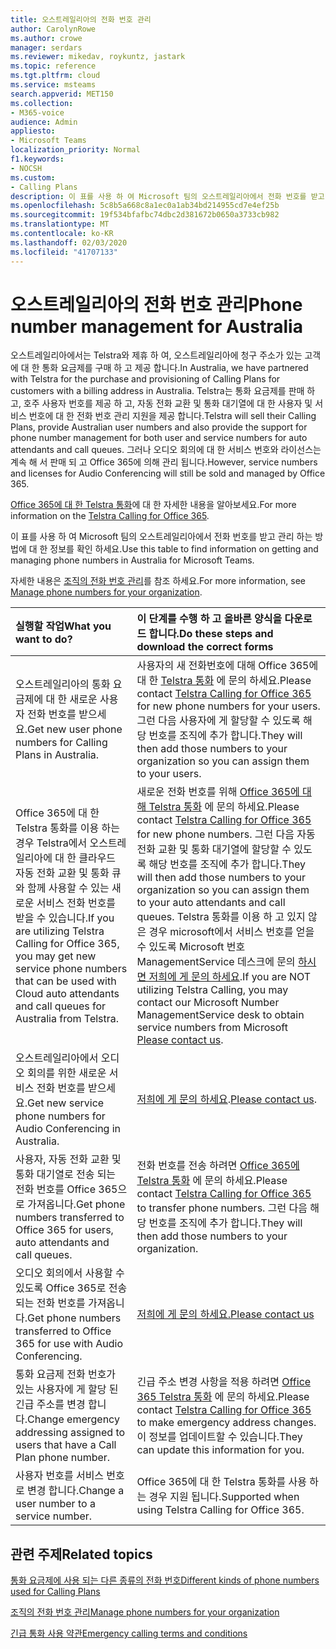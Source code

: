 ```yaml
---
title: 오스트레일리아의 전화 번호 관리
author: CarolynRowe
ms.author: crowe
manager: serdars
ms.reviewer: mikedav, roykuntz, jastark
ms.topic: reference
ms.tgt.pltfrm: cloud
ms.service: msteams
search.appverid: MET150
ms.collection:
- M365-voice
audience: Admin
appliesto:
- Microsoft Teams
localization_priority: Normal
f1.keywords:
- NOCSH
ms.custom:
- Calling Plans
description: 이 표를 사용 하 여 Microsoft 팀의 오스트레일리아에서 전화 번호를 받고 관리 하는 방법에 대 한 정보를 확인 하세요.
ms.openlocfilehash: 5c8b5a668c8a1ec0a1ab34bd214955cd7e4ef25b
ms.sourcegitcommit: 19f534bfafbc74dbc2d381672b0650a3733cb982
ms.translationtype: MT
ms.contentlocale: ko-KR
ms.lasthandoff: 02/03/2020
ms.locfileid: "41707133"
---
```

# <a name="phone-number-management-for-australia"></a><span data-ttu-id="84c6c-103">오스트레일리아의 전화 번호 관리</span><span class="sxs-lookup"><span data-stu-id="84c6c-103">Phone number management for Australia</span></span>
<span data-ttu-id="84c6c-104">오스트레일리아에서는 Telstra와 제휴 하 여, 오스트레일리아에 청구 주소가 있는 고객에 대 한 통화 요금제를 구매 하 고 제공 합니다.</span><span class="sxs-lookup"><span data-stu-id="84c6c-104">In Australia, we have partnered with Telstra for the purchase and provisioning of Calling Plans for customers with a billing address in Australia.</span></span> <span data-ttu-id="84c6c-105">Telstra는 통화 요금제를 판매 하 고, 호주 사용자 번호를 제공 하 고, 자동 전화 교환 및 통화 대기열에 대 한 사용자 및 서비스 번호에 대 한 전화 번호 관리 지원을 제공 합니다.</span><span class="sxs-lookup"><span data-stu-id="84c6c-105">Telstra will sell their Calling Plans, provide Australian user numbers and also provide the support for phone number management for both user and service numbers for auto attendants and call queues.</span></span> <span data-ttu-id="84c6c-106">그러나 오디오 회의에 대 한 서비스 번호와 라이선스는 계속 해 서 판매 되 고 Office 365에 의해 관리 됩니다.</span><span class="sxs-lookup"><span data-stu-id="84c6c-106">However, service numbers and licenses for Audio Conferencing will still be sold and managed by Office 365.</span></span>

<span data-ttu-id="84c6c-107">[Office 365에 대 한 Telstra 통화](https://aka.ms/TelstraVoicePlan)에 대 한 자세한 내용을 알아보세요.</span><span class="sxs-lookup"><span data-stu-id="84c6c-107">For more information on the [Telstra Calling for Office 365](https://aka.ms/TelstraVoicePlan).</span></span>

<span data-ttu-id="84c6c-108">이 표를 사용 하 여 Microsoft 팀의 오스트레일리아에서 전화 번호를 받고 관리 하는 방법에 대 한 정보를 확인 하세요.</span><span class="sxs-lookup"><span data-stu-id="84c6c-108">Use this table to find information on getting and managing phone numbers in Australia for Microsoft Teams.</span></span>

<span data-ttu-id="84c6c-109">자세한 내용은 [조직의 전화 번호 관리](manage-phone-numbers-for-your-organization.md)를 참조 하세요.</span><span class="sxs-lookup"><span data-stu-id="84c6c-109">For more information, see  [Manage phone numbers for your organization](manage-phone-numbers-for-your-organization.md).</span></span>
  
|<span data-ttu-id="84c6c-110">**실행할 작업**</span><span class="sxs-lookup"><span data-stu-id="84c6c-110">**What you want to do?**</span></span>|<span data-ttu-id="84c6c-111">**이 단계를 수행 하 고 올바른 양식을 다운로드 합니다.**</span><span class="sxs-lookup"><span data-stu-id="84c6c-111">**Do these steps and download the correct forms**</span></span>|
|:-----|:-----|
|<span data-ttu-id="84c6c-112">오스트레일리아의 통화 요금제에 대 한 새로운 사용자 전화 번호를 받으세요.</span><span class="sxs-lookup"><span data-stu-id="84c6c-112">Get new user phone numbers for Calling Plans in Australia.</span></span>   <br/> |<span data-ttu-id="84c6c-113">사용자의 새 전화번호에 대해 Office 365에 대 한 [Telstra 통화](https://aka.ms/TelstraVoicePlan) 에 문의 하세요.</span><span class="sxs-lookup"><span data-stu-id="84c6c-113">Please contact [Telstra Calling for Office 365](https://aka.ms/TelstraVoicePlan) for new phone numbers for your users.</span></span> <span data-ttu-id="84c6c-114">그런 다음 사용자에 게 할당할 수 있도록 해당 번호를 조직에 추가 합니다.</span><span class="sxs-lookup"><span data-stu-id="84c6c-114">They will then add those numbers to your organization so you can assign them to your users.</span></span> <br/>
|<span data-ttu-id="84c6c-115">Office 365에 대 한 Telstra 통화를 이용 하는 경우 Telstra에서 오스트레일리아에 대 한 클라우드 자동 전화 교환 및 통화 큐와 함께 사용할 수 있는 새로운 서비스 전화 번호를 받을 수 있습니다.</span><span class="sxs-lookup"><span data-stu-id="84c6c-115">If you are utilizing Telstra Calling for Office 365, you may get new service phone numbers that can be used with Cloud auto attendants and call queues for Australia from Telstra.</span></span> <br/> |<span data-ttu-id="84c6c-116">새로운 전화 번호를 위해 [Office 365에 대해 Telstra 통화](https://aka.ms/TelstraVoicePlan) 에 문의 하세요.</span><span class="sxs-lookup"><span data-stu-id="84c6c-116">Please contact [Telstra Calling for Office 365](https://aka.ms/TelstraVoicePlan) for new phone numbers.</span></span> <span data-ttu-id="84c6c-117">그런 다음 자동 전화 교환 및 통화 대기열에 할당할 수 있도록 해당 번호를 조직에 추가 합니다.</span><span class="sxs-lookup"><span data-stu-id="84c6c-117">They will then add those numbers to your organization so you can assign them to your auto attendants and call queues.</span></span> <span data-ttu-id="84c6c-118">Telstra 통화를 이용 하 고 있지 않은 경우 microsoft에서 서비스 번호를 얻을 수 있도록 Microsoft 번호 ManagementService 데스크에 문의 [하시면 저희에 게 문의 하세요](mailto:ptnapac@microsoft.com).</span><span class="sxs-lookup"><span data-stu-id="84c6c-118">If you are NOT utilizing Telstra Calling, you may contact our Microsoft Number ManagementService desk to obtain service numbers from Microsoft [Please contact us](mailto:ptnapac@microsoft.com).</span></span> <br/>|
|<span data-ttu-id="84c6c-119">오스트레일리아에서 오디오 회의를 위한 새로운 서비스 전화 번호를 받으세요.</span><span class="sxs-lookup"><span data-stu-id="84c6c-119">Get new service phone numbers for Audio Conferencing in Australia.</span></span>   <br/> |<span data-ttu-id="84c6c-120">[저희에 게 문의 하세요](mailto:ptnapac@microsoft.com).</span><span class="sxs-lookup"><span data-stu-id="84c6c-120">[Please contact us](mailto:ptnapac@microsoft.com).</span></span>|
|<span data-ttu-id="84c6c-121">사용자, 자동 전화 교환 및 통화 대기열로 전송 되는 전화 번호를 Office 365으로 가져옵니다.</span><span class="sxs-lookup"><span data-stu-id="84c6c-121">Get phone numbers transferred to Office 365 for users, auto attendants and call queues.</span></span>  <br/> |<span data-ttu-id="84c6c-122">전화 번호를 전송 하려면 [Office 365에 Telstra 통화](https://aka.ms/TelstraVoicePlan) 에 문의 하세요.</span><span class="sxs-lookup"><span data-stu-id="84c6c-122">Please contact [Telstra Calling for Office 365](https://aka.ms/TelstraVoicePlan) to transfer phone numbers.</span></span> <span data-ttu-id="84c6c-123">그런 다음 해당 번호를 조직에 추가 합니다.</span><span class="sxs-lookup"><span data-stu-id="84c6c-123">They will then add those numbers to your organization.</span></span>  <br/> |
|<span data-ttu-id="84c6c-124">오디오 회의에서 사용할 수 있도록 Office 365로 전송 되는 전화 번호를 가져옵니다.</span><span class="sxs-lookup"><span data-stu-id="84c6c-124">Get phone numbers transferred to Office 365 for use with Audio Conferencing.</span></span>  |[<span data-ttu-id="84c6c-125">저희에 게 문의 하세요.</span><span class="sxs-lookup"><span data-stu-id="84c6c-125">Please contact us</span></span>](mailto:ptnapac@microsoft.com) |
|<span data-ttu-id="84c6c-126">통화 요금제 전화 번호가 있는 사용자에 게 할당 된 긴급 주소를 변경 합니다.</span><span class="sxs-lookup"><span data-stu-id="84c6c-126">Change emergency addressing assigned to users that have a Call Plan phone number.</span></span> |<span data-ttu-id="84c6c-127">긴급 주소 변경 사항을 적용 하려면 [Office 365 Telstra 통화](https://aka.ms/TelstraVoicePlan) 에 문의 하세요.</span><span class="sxs-lookup"><span data-stu-id="84c6c-127">Please contact [Telstra Calling for Office 365](https://aka.ms/TelstraVoicePlan) to make emergency address changes.</span></span> <span data-ttu-id="84c6c-128">이 정보를 업데이트할 수 있습니다.</span><span class="sxs-lookup"><span data-stu-id="84c6c-128">They can update this information for you.</span></span>|
|<span data-ttu-id="84c6c-129">사용자 번호를 서비스 번호로 변경 합니다.</span><span class="sxs-lookup"><span data-stu-id="84c6c-129">Change a user number to a service number.</span></span> |<span data-ttu-id="84c6c-130">Office 365에 대 한 Telstra 통화를 사용 하는 경우 지원 됩니다.</span><span class="sxs-lookup"><span data-stu-id="84c6c-130">Supported when using Telstra Calling for Office 365.</span></span>

## <a name="related-topics"></a><span data-ttu-id="84c6c-131">관련 주제</span><span class="sxs-lookup"><span data-stu-id="84c6c-131">Related topics</span></span>

[<span data-ttu-id="84c6c-132">통화 요금제에 사용 되는 다른 종류의 전화 번호</span><span class="sxs-lookup"><span data-stu-id="84c6c-132">Different kinds of phone numbers used for Calling Plans</span></span>](../different-kinds-of-phone-numbers-used-for-calling-plans.md)

[<span data-ttu-id="84c6c-133">조직의 전화 번호 관리</span><span class="sxs-lookup"><span data-stu-id="84c6c-133">Manage phone numbers for your organization</span></span>](manage-phone-numbers-for-your-organization.md)

[<span data-ttu-id="84c6c-134">긴급 통화 사용 약관</span><span class="sxs-lookup"><span data-stu-id="84c6c-134">Emergency calling terms and conditions</span></span>](../emergency-calling-terms-and-conditions.md)
